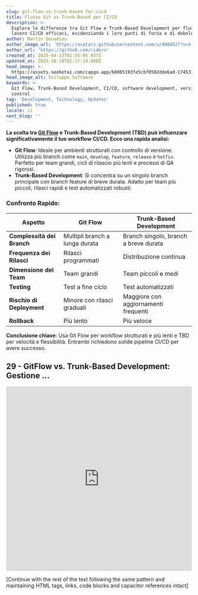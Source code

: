 ```yaml
---
slug: git-flow-vs-trunk-based-for-cicd
title: Flusso Git vs Trunk-Based per CI/CD
description: >-
  Esplora le differenze tra Git Flow e Trunk-Based Development per flussi di
  lavoro CI/CD efficaci, evidenziando i loro punti di forza e di debolezza.
author: Martin Donadieu
author_image_url: 'https://avatars.githubusercontent.com/u/4084527?v=4'
author_url: 'https://github.com/riderx'
created_at: 2025-04-23T02:55:05.937Z
updated_at: 2025-10-10T02:17:19.000Z
head_image: >-
  https://assets.seobotai.com/capgo.app/68085193fe5cbf0502dde6ad-1745376919736.jpg
head_image_alt: Sviluppo Software
keywords: >-
  Git Flow, Trunk-Based Development, CI/CD, software development, version
  control
tag: 'Development, Technology, Updates'
published: true
locale: it
next_blog: ''
---
```

**La scelta tra [Git Flow](https://nvie.com/posts/a-successful-git-branching-model/) e Trunk-Based Development (TBD) può influenzare significativamente il tuo workflow CI/CD. Ecco una rapida analisi:**

-   **Git Flow**: Ideale per ambienti strutturati con controllo di versione. Utilizza più branch come `main`, `develop`, `feature`, `release` e `hotfix`. Perfetto per team grandi, cicli di rilascio più lenti e processi di QA rigorosi.
-   **Trunk-Based Development**: Si concentra su un singolo branch principale con branch feature di breve durata. Adatto per team più piccoli, rilasci rapidi e test automatizzati robusti.

### Confronto Rapido:

| Aspetto | Git Flow | Trunk-Based Development |
| --- | --- | --- |
| **Complessità dei Branch** | Multipli branch a lunga durata | Branch singolo, branch a breve durata |
| **Frequenza dei Rilasci** | Rilasci programmati | Distribuzione continua |
| **Dimensione del Team** | Team grandi | Team piccoli e medi |
| **Testing** | Test a fine ciclo | Test automatizzati |
| **Rischio di Deployment** | Minore con rilasci graduali | Maggiore con aggiornamenti frequenti |
| **Rollback** | Più lento | Più veloce |

**Conclusione chiave**: Usa Git Flow per workflow strutturati e più lenti e TBD per velocità e flessibilità. Entrambi richiedono solide pipeline CI/CD per avere successo.

## 29 - GitFlow vs. Trunk-Based Development: Gestione ...

<iframe src="https://www.youtube.com/embed/_24yLROhdHI" aria-label="YouTube video player" frameborder="0" allow="accelerometer; autoplay; clipboard-write; encrypted-media; gyroscope; picture-in-picture; web-share" referrerpolicy="strict-origin-when-cross-origin" style="width: 100%; height: 500px;" allowfullscreen></iframe>

[Continue with the rest of the text following the same pattern and maintaining HTML tags, links, code blocks and capacitor references intact]
